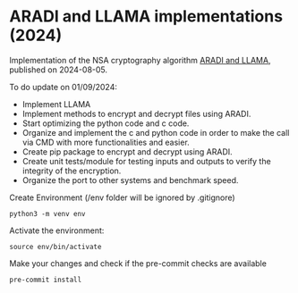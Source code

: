 
# ARADI and LLAMA implementations (2024)

Implementation of the NSA cryptography algorithm [ARADI and LLAMA](https://eprint.iacr.org/2024/1240), published on 2024-08-05.

To do update on 01/09/2024:
- Implement LLAMA
- Implement methods to encrypt and decrypt files using ARADI.
- Start optimizing the python code and c code. 
- Organize and implement the c and python code in order to make the call via CMD with more functionalities and easier.
- Create pip package to encrypt and decrypt using ARADI.
- Create unit tests/module for testing inputs and outputs to verify the integrity of the encryption.
- Organize the port to other systems and benchmark speed.

Create Environment (/env folder will be ignored by .gitignore)

```python3 -m venv env```

Activate the environment:

```source env/bin/activate```

Make your changes and check if the pre-commit checks are available

```pre-commit install```
